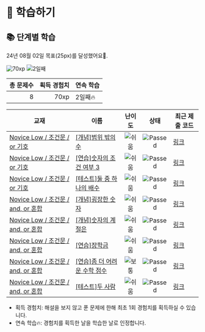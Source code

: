 # 📖 학습하기

## 📚 단계별 학습
24년 08월 02일 목표(25px)를 달성했어요🥳.

![70xp](https://img.shields.io/badge/EXP-70xp-%235cb85c.svg?for-the-badge)
![2일째](https://img.shields.io/badge/연속학습-2일째-%23E34F26.svg?for-the-badge)

|총 문제수|획득 경험치|연속 학습|
|---:|---:|---|
8|70xp|2일째🔥|

|교재|이름|난이도|상태|최근 제출 코드|
|---|---|:---:|:---:|---|
|[Novice Low / 조건문 / or 기호](https://www.codetree.ai/missions?missionId=4)|[[개념]범위 밖의 수](https://www.codetree.ai/missions/4/problems/number-out-of-range)|![쉬움][easy]|![Passed][passed]|[링크](https://github.com/JAEHUN0306/codetree-TILs/blob/main/240802/%EB%B2%94%EC%9C%84%20%EB%B0%96%EC%9D%98%20%EC%88%98/number-out-of-range.java)|
|[Novice Low / 조건문 / or 기호](https://www.codetree.ai/missions?missionId=4)|[[연습]숫자의 조건 여부 3](https://www.codetree.ai/missions/4/problems/number's-condition-3)|![쉬움][easy]|![Passed][passed]|[링크](https://github.com/JAEHUN0306/codetree-TILs/blob/main/240802/%EC%88%AB%EC%9E%90%EC%9D%98%20%EC%A1%B0%EA%B1%B4%20%EC%97%AC%EB%B6%80%203/number's-condition-3.java)|
|[Novice Low / 조건문 / or 기호](https://www.codetree.ai/missions?missionId=4)|[[테스트]둘 중 하나의 배수](https://www.codetree.ai/missions/4/problems/multiple-of-either)|![쉬움][easy]|![Passed][passed]|[링크](https://github.com/JAEHUN0306/codetree-TILs/blob/main/240802/%EB%91%98%20%EC%A4%91%20%ED%95%98%EB%82%98%EC%9D%98%20%EB%B0%B0%EC%88%98/multiple-of-either.java)|
|[Novice Low / 조건문 / and, or 혼합](https://www.codetree.ai/missions?missionId=4)|[[개념]굉장한 숫자](https://www.codetree.ai/missions/4/problems/amazing-number)|![쉬움][easy]|![Passed][passed]|[링크](https://github.com/JAEHUN0306/codetree-TILs/blob/main/240802/%EA%B5%89%EC%9E%A5%ED%95%9C%20%EC%88%AB%EC%9E%90/amazing-number.java)|
|[Novice Low / 조건문 / and, or 혼합](https://www.codetree.ai/missions?missionId=4)|[[개념]숫자의 계절은](https://www.codetree.ai/missions/4/problems/season-of-num)|![쉬움][easy]|![Passed][passed]|[링크](https://github.com/JAEHUN0306/codetree-TILs/blob/main/240802/%EC%88%AB%EC%9E%90%EC%9D%98%20%EA%B3%84%EC%A0%88%EC%9D%80/season-of-num.java)|
|[Novice Low / 조건문 / and, or 혼합](https://www.codetree.ai/missions?missionId=4)|[[연습]장학금](https://www.codetree.ai/missions/4/problems/scholarship)|![쉬움][easy]|![Passed][passed]|[링크](https://github.com/JAEHUN0306/codetree-TILs/blob/main/240802/%EC%9E%A5%ED%95%99%EA%B8%88/scholarship.java)|
|[Novice Low / 조건문 / and, or 혼합](https://www.codetree.ai/missions?missionId=4)|[[연습]좀 더 어려운 수학 점수](https://www.codetree.ai/missions/4/problems/math-scores-are-more-difficult)|![보통][medium]|![Passed][passed]|[링크](https://github.com/JAEHUN0306/codetree-TILs/blob/main/240802/%EC%A2%80%20%EB%8D%94%20%EC%96%B4%EB%A0%A4%EC%9A%B4%20%EC%88%98%ED%95%99%20%EC%A0%90%EC%88%98/math-scores-are-more-difficult.java)|
|[Novice Low / 조건문 / and, or 혼합](https://www.codetree.ai/missions?missionId=4)|[[테스트]두 사람](https://www.codetree.ai/missions/4/problems/two-person)|![쉬움][easy]|![Passed][passed]|[링크](https://github.com/JAEHUN0306/codetree-TILs/blob/main/240802/%EB%91%90%20%EC%82%AC%EB%9E%8C/two-person.java)|


* 획득 경험치: 해설을 보지 않고 푼 문제에 한해 최초 1회 경험치를 획득하실 수 있습니다.
* 연속 학습🔥: 경험치를 획득한 날을 학습한 날로 인정합니다.










[b5]: https://img.shields.io/badge/Bronze_5-%235D3E31.svg
[b4]: https://img.shields.io/badge/Bronze_4-%235D3E31.svg
[b3]: https://img.shields.io/badge/Bronze_3-%235D3E31.svg
[b2]: https://img.shields.io/badge/Bronze_2-%235D3E31.svg
[b1]: https://img.shields.io/badge/Bronze_1-%235D3E31.svg
[s5]: https://img.shields.io/badge/Silver_5-%23394960.svg
[s4]: https://img.shields.io/badge/Silver_4-%23394960.svg
[s3]: https://img.shields.io/badge/Silver_3-%23394960.svg
[s2]: https://img.shields.io/badge/Silver_2-%23394960.svg
[s1]: https://img.shields.io/badge/Silver_1-%23394960.svg
[g5]: https://img.shields.io/badge/Gold_5-%23FFC433.svg
[g4]: https://img.shields.io/badge/Gold_4-%23FFC433.svg
[g3]: https://img.shields.io/badge/Gold_3-%23FFC433.svg
[g2]: https://img.shields.io/badge/Gold_2-%23FFC433.svg
[g1]: https://img.shields.io/badge/Gold_1-%23FFC433.svg
[p5]: https://img.shields.io/badge/Platinum_5-%2376DDD8.svg
[p4]: https://img.shields.io/badge/Platinum_4-%2376DDD8.svg
[p3]: https://img.shields.io/badge/Platinum_3-%2376DDD8.svg
[p2]: https://img.shields.io/badge/Platinum_2-%2376DDD8.svg
[p1]: https://img.shields.io/badge/Platinum_1-%2376DDD8.svg
[passed]: https://img.shields.io/badge/Passed-%23009D27.svg
[failed]: https://img.shields.io/badge/Failed-%23D24D57.svg
[easy]: https://img.shields.io/badge/쉬움-%235cb85c.svg?for-the-badge
[medium]: https://img.shields.io/badge/보통-%23FFC433.svg?for-the-badge
[hard]: https://img.shields.io/badge/어려움-%23D24D57.svg?for-the-badge